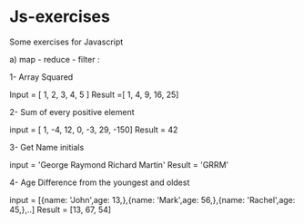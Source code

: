 # Js-exercises
Some exercises for Javascript

a) map - reduce - filter :

  1- Array Squared
  
  Input = [ 1, 2, 3, 4, 5 ]   Result =[ 1, 4, 9, 16, 25]
  
  2- Sum of every positive element
  
  input = [ 1, -4, 12, 0, -3, 29, -150]   Result = 42
  
  3- Get Name initials
  
  input = 'George Raymond Richard Martin'   Result = 'GRRM'
  
  4- Age Difference from the youngest and oldest
  
  input = [{name: 'John',age: 13,},{name: 'Mark',age: 56,},{name: 'Rachel',age: 45,},..]    Result = [13, 67, 54]
